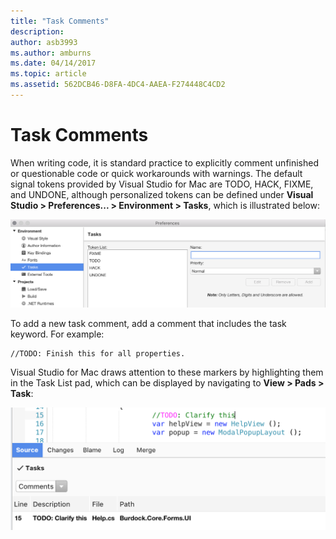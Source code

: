 ```yaml
---
title: "Task Comments"
description: 
author: asb3993
ms.author: amburns
ms.date: 04/14/2017
ms.topic: article
ms.assetid: 562DCB46-D8FA-4DC4-AAEA-F274448C4CD2
---
```


# Task Comments

When writing code, it is standard practice to explicitly comment unfinished or questionable code or quick workarounds with warnings. The default signal tokens provided by Visual Studio for Mac are TODO, HACK, FIXME, and UNDONE, although personalized tokens can be defined under **Visual Studio > Preferences... > Environment > Tasks**, which is illustrated below:

 ![Task list preferences](media/source-editor-image10.png)

To add a new task comment, add a comment that includes the task keyword. For example:

```
//TODO: Finish this for all properties.
```

Visual Studio for Mac draws attention to these markers by highlighting them in the Task List pad, which can be displayed by navigating to **View > Pads > Task**:

![Task list pad](media/source-editor-image11.png)